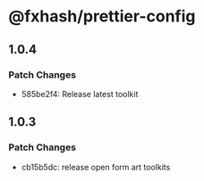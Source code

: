 # @fxhash/prettier-config

## 1.0.4

### Patch Changes

- 585be2f4: Release latest toolkit

## 1.0.3

### Patch Changes

- cb15b5dc: release open form art toolkits

